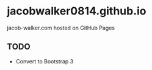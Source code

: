 # jacobwalker0814.github.io

jacob-walker.com hosted on GitHub Pages

## TODO
* Convert to Bootstrap 3
